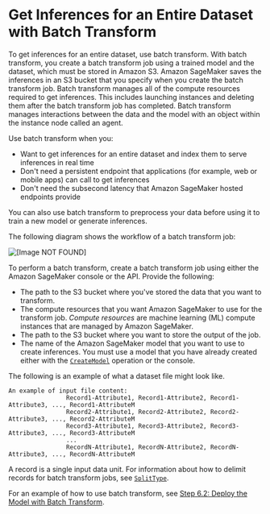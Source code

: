 # Get Inferences for an Entire Dataset with Batch Transform<a name="how-it-works-batch"></a>

To get inferences for an entire dataset, use batch transform\. With batch transform, you create a batch transform job using a trained model and the dataset, which must be stored in Amazon S3\. Amazon SageMaker saves the inferences in an S3 bucket that you specify when you create the batch transform job\. Batch transform manages all of the compute resources required to get inferences\. This includes launching instances and deleting them after the batch transform job has completed\. Batch transform manages interactions between the data and the model with an object within the instance node called an agent\.

Use batch transform when you:
+ Want to get inferences for an entire dataset and index them to serve inferences in real time
+ Don't need a persistent endpoint that applications \(for example, web or mobile apps\) can call to get inferences
+ Don't need the subsecond latency that Amazon SageMaker hosted endpoints provide

You can also use batch transform to preprocess your data before using it to train a new model or generate inferences\.

The following diagram shows the workflow of a batch transform job:

![\[Image NOT FOUND\]](http://docs.aws.amazon.com/sagemaker/latest/dg/images/batch-transform-v2.png)

To perform a batch transform, create a batch transform job using either the Amazon SageMaker console or the API\. Provide the following:
+ The path to the S3 bucket where you've stored the data that you want to transform\.
+ The compute resources that you want Amazon SageMaker to use for the transform job\. *Compute resources* are machine learning \(ML\) compute instances that are managed by Amazon SageMaker\.
+ The path to the S3 bucket where you want to store the output of the job\.
+ The name of the Amazon SageMaker model that you want to use to create inferences\. You must use a model that you have already created either with the [ `CreateModel`](https://docs.aws.amazon.com/sagemaker/latest/APIReference/API_CreateModel.html) operation or the console\.

The following is an example of what a dataset file might look like\. 

```
An example of input file content:
                Record1-Attribute1, Record1-Attribute2, Record1-Attribute3, ..., Record1-AttributeM
                Record2-Attribute1, Record2-Attribute2, Record2-Attribute3, ..., Record2-AttributeM
                Record3-Attribute1, Record3-Attribute2, Record3-Attribute3, ..., Record3-AttributeM
                ...
                RecordN-Attribute1, RecordN-Attribute2, RecordN-Attribute3, ..., RecordN-AttributeM
```

A record is a single input data unit\. For information about how to delimit records for batch transform jobs, see [ `SplitType`](https://docs.aws.amazon.com/sagemaker/latest/APIReference/API_TransformInput.html#SageMaker-Type-TransformInput-SplitType)\.

For an example of how to use batch transform, see [Step 6\.2: Deploy the Model with Batch Transform](ex1-batch-transform.md)\.